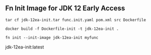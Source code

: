 ## Fn Init Image for JDK 12 Early Access 


`tar cf jdk-12ea-init.tar func.init.yaml pom.xml src Dockerfile`

`docker build -f Dockerfile-init -t jdk-12ea-init .`

`fn init --init-image jdk-12ea-init myfunc`


jdk-12ea-init:latest
